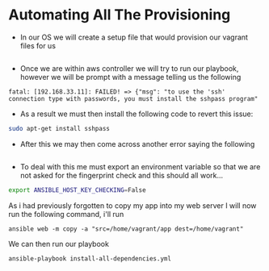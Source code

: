 
# Automating All The Provisioning


- In our OS we will create a setup file that would provision our vagrant files for us

```bash

```

- Once we are within aws controller we will try to run our playbook, however we will be prompt with a message telling us
the following

```
fatal: [192.168.33.11]: FAILED! => {"msg": "to use the 'ssh' connection type with passwords, you must install the sshpass program"
```

- As a result we must then install the following code to revert this issue:

```bash
sudo apt-get install sshpass
```

- After this we may then come across another error saying the following

```

```
- To deal with this me must export an environment variable so that we are not asked for the fingerprint check and this should all work...

```bash
export ANSIBLE_HOST_KEY_CHECKING=False
```

As i had previously forgotten to copy my app into my web server I will now run
the following command, i'll run

```
ansible web -m copy -a "src=/home/vagrant/app dest=/home/vagrant"
```

We can then run our playbook 
```
ansible-playbook install-all-dependencies.yml
```
